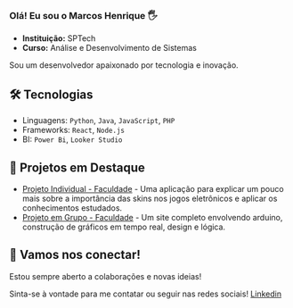 ### Olá! Eu sou o Marcos Henrique 🖐

- **Instituição:** SPTech
- **Curso:** Análise e Desenvolvimento de Sistemas
  
Sou um desenvolvedor apaixonado por tecnologia e inovação. 

## 🛠️ Tecnologias
- Linguagens: `Python`, `Java`, `JavaScript`, `PHP`
- Frameworks: `React`, `Node.js`
- BI: `Power Bi`, `Looker Studio`

## 🚀 Projetos em Destaque
- [Projeto Individual - Faculdade](https://github.com/Marcos-Boas/Q1-Final-Project.git) - Uma aplicação para explicar um pouco mais sobre a importância das skins nos jogos eletrônicos e aplicar os conhecimentos estudados.
- [Projeto em Grupo - Faculdade](https://github.com/Marcos-Boas/site-institucional-1sem.git) - Um site completo envolvendo arduino, construção de gráficos em tempo real, design e lógica.

## 🤝 Vamos nos conectar!
Estou sempre aberto a colaborações e novas ideias!

Sinta-se à vontade para me contatar ou seguir nas redes sociais!
[Linkedin](https://www.linkedin.com/in/marcos-henrique-896748207)
